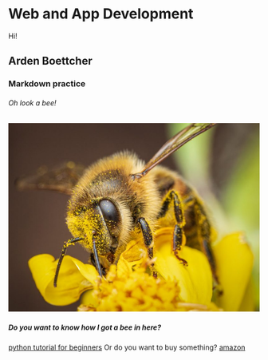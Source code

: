 # **Web and App Development**
Hi!

## Arden Boettcher

### Markdown practice

###### Oh look a bee!
![bee](Bee.jpg)

##### Do you want to know how I got a bee in here?

[python tutorial for beginners](https://www.youtube.com/watch?v=fWjsdhR3z3c&pp=ygUUcHl0aG9uIGZvciBiZWdpbm5lcnM%3D)
Or do you want to buy something?
[amazon](https://www.amazon.com/)

